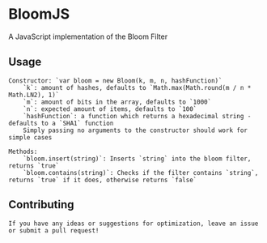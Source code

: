 # BloomJS

A JavaScript implementation of the Bloom Filter

## Usage

	Constructor: `var bloom = new Bloom(k, m, n, hashFunction)`
		`k`: amount of hashes, defaults to `Math.max(Math.round(m / n * Math.LN2), 1)`
		`m`: amount of bits in the array, defaults to `1000`
		`n`: expected amount of items, defaults to `100`
		`hashFunction`: a function which returns a hexadecimal string - defaults to a `SHA1` function
		Simply passing no arguments to the constructor should work for simple cases

	Methods:
		`bloom.insert(string)`: Inserts `string` into the bloom filter, returns `true`
		`bloom.contains(string)`: Checks if the filter contains `string`, returns `true` if it does, otherwise returns `false`

## Contributing

	If you have any ideas or suggestions for optimization, leave an issue or submit a pull request!